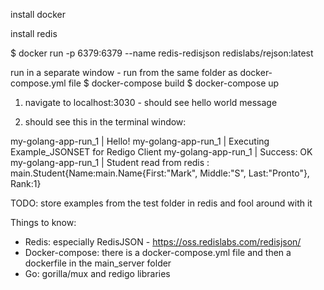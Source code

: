 install docker

install redis

$ docker run -p 6379:6379 --name redis-redisjson redislabs/rejson:latest

run in a separate window - run from the same folder as docker-compose.yml file
$ docker-compose build
$ docker-compose up

1. navigate to localhost:3030 - should see hello world message

2. should see this in the terminal window:

my-golang-app-run_1  | Hello!
my-golang-app-run_1  | Executing Example_JSONSET for Redigo Client
my-golang-app-run_1  | Success: OK
my-golang-app-run_1  | Student read from redis : main.Student{Name:main.Name{First:"Mark", Middle:"S", Last:"Pronto"}, Rank:1}

TODO: store examples from the test folder in redis and fool around with it

Things to know:
-   Redis: especially RedisJSON - https://oss.redislabs.com/redisjson/
-   Docker-compose: there is a docker-compose.yml file and then a dockerfile in
    the main_server folder
-   Go: gorilla/mux and redigo libraries